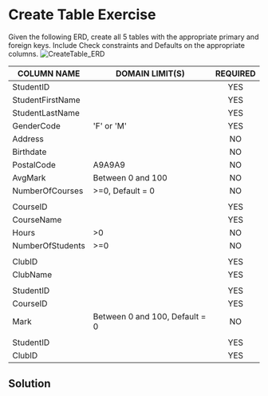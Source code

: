 # Create Table Exercise
Given the following ERD, create all 5 tables with the appropriate primary and foreign keys. Include Check constraints and Defaults on the appropriate columns.
![CreateTable_ERD](images/CreateTable_ERD.jpg)

| COLUMN NAME | DOMAIN LIMIT(S) | REQUIRED |
|-------------|-----------------| :----:|
| StudentID |  | YES |
| StudentFirstName |  | YES |
| StudentLastName |  | YES |
| GenderCode | 'F' or 'M' | YES |
| Address |  | NO |
| Birthdate |  | NO |
| PostalCode | A9A9A9 | NO
| AvgMark | Between 0 and 100 | NO | 
| NumberOfCourses | >=0, Default = 0 | NO |
|   |   |  |
| CourseID |   | YES |
| CourseName |   | YES |
| Hours | >0 | NO |
| NumberOfStudents | >=0 | NO |
|   |   |  |
| ClubID |  | YES |
| ClubName |  | YES |
|   |   |  |
| StudentID |  | YES |
| CourseID |  | YES |
| Mark | Between 0 and 100, Default = 0 | NO |
|   |   |  |
| StudentID |   | YES |
| ClubID |  | YES |

## Solution
```sql

```